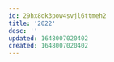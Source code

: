 ```yaml
---
id: 29hx8ok3pow4svjl6ttmeh2
title: '2022'
desc: ''
updated: 1648007020402
created: 1648007020402
---
```


